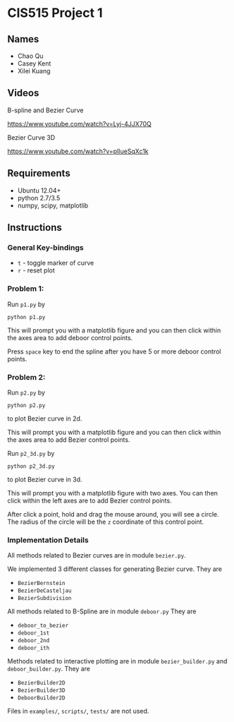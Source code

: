 # CIS515 Project 1

## Names

* Chao Qu
* Casey Kent
* Xilei Kuang

## Videos

B-spline and Bezier Curve

https://www.youtube.com/watch?v=Lyj-4JJX70Q

Bezier Curve 3D

https://www.youtube.com/watch?v=pIlueSqXc1k

## Requirements

* Ubuntu 12.04+
* python 2.7/3.5
* numpy, scipy, matplotlib

## Instructions
### General Key-bindings

* `t` - toggle marker of curve
* `r` - reset plot

### Problem 1:

Run `p1.py` by
```
python p1.py
```
This will prompt you with a matplotlib figure and you can then click within the axes area to add deboor control points.

Press `space` key to end the spline after you have 5 or more deboor control points.

### Problem 2:

Run `p2.py` by
```
python p2.py
```
to plot Bezier curve in 2d.

This will prompt you with a matplotlib figure and you can then click within the axes area to add Bezier control points.

Run `p2_3d.py` by
```
python p2_3d.py
```
to plot Bezier curve in 3d.

This will prompt you with a matplotlib figure with two axes. You can then click within the left axes are to add Bezier control points.

After click a point, hold and drag the mouse around, you will see a circle. The radius of the circle will be the `z` coordinate of this control point.

### Implementation Details
All methods related to Bezier curves are in module `bezier.py`.

We implemented 3 different classes for generating Bezier curve.
They are
* `BezierBernstein`
* `BezierDeCasteljau`
* `BezierSubdivision`

All methods related to B-Spline are in module `deboor.py`
They are
* `deboor_to_bezier`
* `deboor_1st`
* `deboor_2nd`
* `deboor_ith`

Methods related to interactive plotting are in module `bezier_builder.py` and `deboor_builder.py`.
They are
* `BezierBuilder2D`
* `BezierBuilder3D`
* `DeboorBuilder2D`

Files in `examples/`, `scripts/`, `tests/` are not used.
